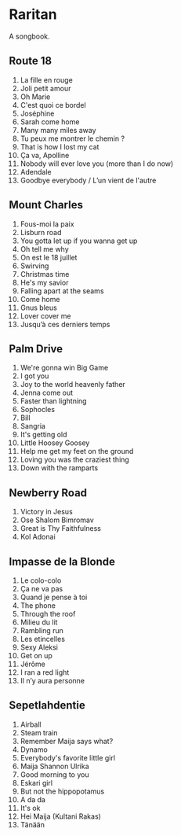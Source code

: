 # Raritan

A songbook.

## Route 18

1. La fille en rouge
1. Joli petit amour
1. Oh Marie
1. C'est quoi ce bordel
1. Joséphine
1. Sarah come home
1. Many many miles away
1. Tu peux me montrer le chemin ?
1. That is how I lost my cat
1. Ça va, Apolline
1. Nobody will ever love you (more than I do now)
1. Adendale
1. Goodbye everybody / L’un vient de l'autre

## Mount Charles

1. Fous-moi la paix
1. Lisburn road
1. You gotta let up if you wanna get up
1. Oh tell me why
1. On est le 18 juillet
1. Swirving
1. Christmas time
1. He's my savior
1. Falling apart at the seams
1. Come home
1. Gnus bleus
1. Lover cover me
1. Jusqu’à ces derniers temps

## Palm Drive

1. We're gonna win Big Game
1. I got you
1. Joy to the world heavenly father
1. Jenna come out
1. Faster than lightning
1. Sophocles
1. Bill
1. Sangria
1. It's getting old
1. Little Hoosey Goosey
1. Help me get my feet on the ground
1. Loving you was the craziest thing
1. Down with the ramparts

## Newberry Road

1. Victory in Jesus
1. Ose Shalom Bimromav
1. Great is Thy Faithfulness
1. Kol Adonai

## Impasse de la Blonde

1. Le colo-colo
1. Ça ne va pas
1. Quand je pense à toi
1. The phone
1. Through the roof
1. Milieu du lit
1. Rambling run
1. Les etincelles
1. Sexy Aleksi
1. Get on up
1. Jérôme
1. I ran a red light
1. Il n’y aura personne

## Sepetlahdentie

1. Airball
1. Steam train
1. Remember Maija says what?
1. Dynamo
1. Everybody's favorite little girl
1. Maija Shannon Ulrika
1. Good morning to you
1. Eskari girl
1. But not the hippopotamus 
1. A da da
1. It's ok
1. Hei Maija (Kultani Rakas)
1. Tänään
